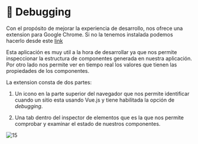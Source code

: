 # 🐛 Debugging

Con el propósito de mejorar la experiencia de desarrollo, nos ofrece una extension para Google Chrome. Si no la tenemos instalada podemos hacerlo desde este [link](https://chrome.google.com/webstore/detail/vuejs-devtools/nhdogjmejiglipccpnnnanhbledajbpd)

Esta aplicación es muy util a la hora de desarrollar ya que nos permite inspeccionar la estructura de componentes generada en nuestra aplicación. Por otro lado nos permite ver en tiempo real los valores que tienen las propiedades de los componentes.

La extension consta de dos partes:

1. Un icono en la parte superior del navegador que nos permite identificar cuando un sitio esta usando Vue.js y tiene habilitada la opción de *debugging*.

2. Una tab dentro del inspector de elementos que es la que nos permite comprobar y examinar el estado de nuestros componentes.

![15](../img/15.gif)
